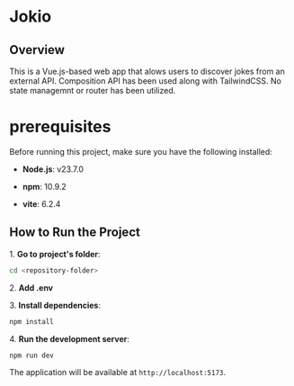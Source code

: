 # Jokio

## Overview

This is a Vue.js-based web app that alows users to discover jokes from an external API. Composition API has been used along with TailwindCSS. No state managemnt or router has been utilized.

# prerequisites

Before running this project, make sure you have the following installed:

- **Node.js**: v23.7.0

- **npm**: 10.9.2

- **vite**: 6.2.4

## How to Run the Project

1\. **Go to project's folder**:

```bash
cd <repository-folder>
```

2\. **Add .env**

3\. **Install dependencies**:

```bash
npm install
```

4\. **Run the development server**:

```bash
npm run dev
```

The application will be available at `http://localhost:5173`.
